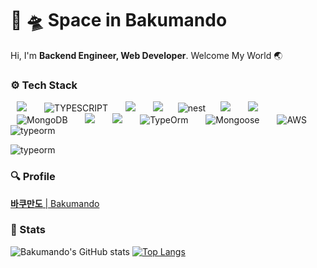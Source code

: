# 🚀 🛸 Space in Bakumando 
Hi, I'm **Backend Engineer, Web Developer**. Welcome My World 🌏

### ⚙️ Tech Stack 

<p>
  <img src="http://img.shields.io/badge/-Javascript-F7DF1E?style=for-the-badge&logo=Javascript&logoColor=black"
       style="height: auto; margin-left: 10px; margin-right: 10px;"/>&nbsp
  <img src="https://img.shields.io/badge/-TYPESCRIPT-blue?style=for-the-badge&logo=typescript&logoColor=black" alt="TYPESCRIPT"
       style="height: auto; margin-left: 10px; margin-right: 10px;"/>&nbsp
  <img src="http://img.shields.io/badge/-Node-green?style=for-the-badge&logo=Node.js&logoColor=white"
       style="height: auto; margin-left: 10px; margin-right: 10px;"/>&nbsp 
  <img src="http://img.shields.io/badge/-Express-339933?style=for-the-badge&logo=Express&logoColor=white"
       style="height: auto; margin-left: 10px; margin-right: 10px;"/>
  <img src="https://img.shields.io/badge/-NEST-FF0055?style=for-the-badge&logo=nestjs" alt="nest"
       style="height: auto; margin-left: 10px; margin-right: 10px;"/>
  <img src="http://img.shields.io/badge/-MySQL-4479A1?style=for-the-badge&logo=MySQL&logoColor=white"
       style="height: auto; margin-left: 10px; margin-right: 10px;"/>&nbsp
  <img src="http://img.shields.io/badge/-MariaDB-bc8f8f?style=for-the-badge&logo=MariaDB"
       style="height: auto; margin-left: 10px; margin-right: 10px;"/>&nbsp
  <img src="https://img.shields.io/badge/-MongoDB-fff8dc?style=for-the-badge&logo=mongodb" alt="MongoDB"
       style="height: auto; margin-left: 10px; margin-right: 10px;"/>&nbsp
  <img src="https://img.shields.io/badge/-elasticsearch-20b2aa?style=for-the-badge&logo=elasticsearch"
       style="height: auto; margin-left: 10px; margin-right: 10px;"/>&nbsp
  <img src="http://img.shields.io/badge/-Sequelize-00AFEE?style=for-the-badge&logo=Sequelize&logoColor=white"
       style="height: auto; margin-left: 10px; margin-right: 10px;"/>&nbsp
  <img src="https://img.shields.io/badge/-typeorm.svg-red?style=for-the-badge&logo=type" alt="TypeOrm"
       style="height: auto; margin-left: 10px; margin-right: 10px;"/>&nbsp
  <img src="https://img.shields.io/badge/-MONGOOSE-a52a2a?style=for-the-badge&logo=mongodb&logoColor=white" alt="Mongoose"
       style="height: auto; margin-left: 10px; margin-right: 10px;"/>&nbsp
  <img src="https://img.shields.io/badge/-AWS-FF9900?style=for-the-badge&logo=amazonaws" alt="AWS"
       style="height: auto; margin-left: 10px; margin-right: 10px;"/>&nbsp
  <img alt="typeorm" src ="https://img.shields.io/badge/https://user-images.githubusercontent.com/83815628/157932684-83e76823-422d-49e2-8787-594a341b2fa9.svg&style=for-the-badge&logo=typeorm
       style="height: auto; margin-left: 10px; margin-right: 10px;"/>&nbsp
  
  ![typeorm](https://user-images.githubusercontent.com/83815628/157932684-83e76823-422d-49e2-8787-594a341b2fa9.svg)

</p>

### 🔍 Profile 

[**바쿠만도** | Bakumando](https://www.notion.so/Bakumando-8578fdfa39544d108d276c6e5cad7e9d)

### 🕋 Stats 

![Bakumando's GitHub stats](https://github-readme-stats.vercel.app/api?username=pinion7&count_private=true&show_icons=true&theme=ayu-mirage&icon_color=78D9F8)
[![Top Langs](https://github-readme-stats.vercel.app/api/top-langs/?username=pinion7&layout=compact&theme=ayu-mirage&langs_count=10)](https://github.com/anuraghazra/github-readme-stats)

